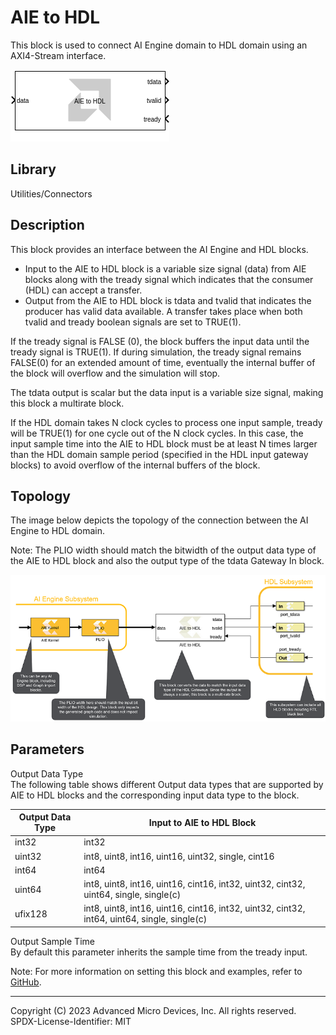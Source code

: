 # AIE to HDL

This block is used to connect AI Engine domain to HDL domain using an
AXI4-Stream interface.

  
![](./Images/block.png)  

## Library

Utilities/Connectors

## Description

This block provides an interface between the AI Engine and HDL blocks.

- Input to the AIE to HDL block is a variable size signal (data) from
  AIE blocks along with the tready signal which indicates that the
  consumer (HDL) can accept a transfer.
- Output from the AIE to HDL block is tdata and tvalid that indicates
  the producer has valid data available. A transfer takes place when
  both tvalid and tready boolean signals are set to TRUE(1).

If the tready signal is FALSE (0), the block buffers the input data
until the tready signal is TRUE(1). If during simulation, the tready
signal remains FALSE(0) for an extended amount of time, eventually the
internal buffer of the block will overflow and the simulation will stop.

The tdata output is scalar but the data input is a variable size signal,
making this block a multirate block.

If the HDL domain takes N clock cycles to process one input sample,
tready will be TRUE(1) for one cycle out of the N clock cycles. In this
case, the input sample time into the AIE to HDL block must be at least N
times larger than the HDL domain sample period (specified in the HDL
input gateway blocks) to avoid overflow of the internal buffers of the
block.

## Topology

The image below depicts the topology of the connection between the AI
Engine to HDL domain.

Note: The PLIO width should match the bitwidth of the output data type
of the AIE to HDL block and also the output type of the tdata Gateway In
block.

  
![](./Images/las1646794784090.png)  

## Parameters

Output Data Type  
The following table shows different Output data types that are supported
by AIE to HDL blocks and the corresponding input data type to the block.

| Output Data Type | Input to AIE to HDL Block                                                                   |
|------------------|---------------------------------------------------------------------------------------------|
| int32            | int32                                                                                       |
| uint32           | int8, uint8, int16, uint16, uint32, single, cint16                                          |
| int64            | int64                                                                                       |
| uint64           | int8, uint8, int16, uint16, cint16, int32, uint32, cint32, uint64, single, single(c)        |
| ufix128          | int8, uint8, int16, uint16, cint16, int32, uint32, cint32, int64, uint64, single, single(c) |

Output Sample Time  
By default this parameter inherits the sample time from the tready
input.

Note: For more information on setting this block and examples, refer to
[GitHub](https://github.com/Xilinx/Vitis_Model_Composer).

--------------
Copyright (C) 2023 Advanced Micro Devices, Inc. All rights reserved.
SPDX-License-Identifier: MIT
